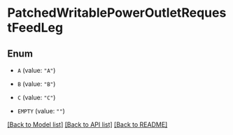 # PatchedWritablePowerOutletRequestFeedLeg

## Enum


* `A` (value: `"A"`)

* `B` (value: `"B"`)

* `C` (value: `"C"`)

* `EMPTY` (value: `""`)


[[Back to Model list]](../README.md#documentation-for-models) [[Back to API list]](../README.md#documentation-for-api-endpoints) [[Back to README]](../README.md)


